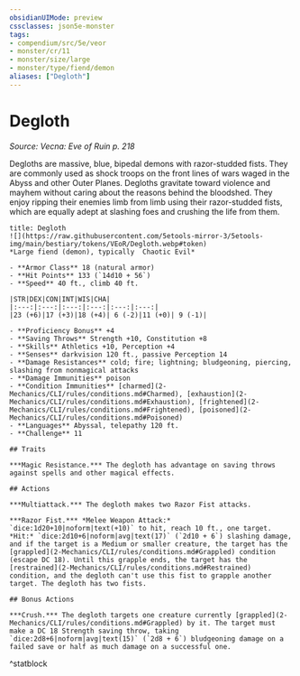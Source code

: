 ```yaml
---
obsidianUIMode: preview
cssclasses: json5e-monster
tags:
- compendium/src/5e/veor
- monster/cr/11
- monster/size/large
- monster/type/fiend/demon
aliases: ["Degloth"]
---
```

# Degloth
*Source: Vecna: Eve of Ruin p. 218*  

Degloths are massive, blue, bipedal demons with razor-studded fists. They are commonly used as shock troops on the front lines of wars waged in the Abyss and other Outer Planes. Degloths gravitate toward violence and mayhem without caring about the reasons behind the bloodshed. They enjoy ripping their enemies limb from limb using their razor-studded fists, which are equally adept at slashing foes and crushing the life from them.

```ad-statblock
title: Degloth
![](https://raw.githubusercontent.com/5etools-mirror-3/5etools-img/main/bestiary/tokens/VEoR/Degloth.webp#token)
*Large fiend (demon), typically  Chaotic Evil*

- **Armor Class** 18 (natural armor)
- **Hit Points** 133 (`14d10 + 56`)
- **Speed** 40 ft., climb 40 ft.

|STR|DEX|CON|INT|WIS|CHA|
|:---:|:---:|:---:|:---:|:---:|:---:|
|23 (+6)|17 (+3)|18 (+4)| 6 (-2)|11 (+0)| 9 (-1)|

- **Proficiency Bonus** +4
- **Saving Throws** Strength +10, Constitution +8
- **Skills** Athletics +10, Perception +4
- **Senses** darkvision 120 ft., passive Perception 14
- **Damage Resistances** cold; fire; lightning; bludgeoning, piercing, slashing from nonmagical attacks
- **Damage Immunities** poison
- **Condition Immunities** [charmed](2-Mechanics/CLI/rules/conditions.md#Charmed), [exhaustion](2-Mechanics/CLI/rules/conditions.md#Exhaustion), [frightened](2-Mechanics/CLI/rules/conditions.md#Frightened), [poisoned](2-Mechanics/CLI/rules/conditions.md#Poisoned)
- **Languages** Abyssal, telepathy 120 ft.
- **Challenge** 11

## Traits

***Magic Resistance.*** The degloth has advantage on saving throws against spells and other magical effects.

## Actions

***Multiattack.*** The degloth makes two Razor Fist attacks.

***Razor Fist.*** *Melee Weapon Attack:* `dice:1d20+10|noform|text(+10)` to hit, reach 10 ft., one target. *Hit:* `dice:2d10+6|noform|avg|text(17)` (`2d10 + 6`) slashing damage, and if the target is a Medium or smaller creature, the target has the [grappled](2-Mechanics/CLI/rules/conditions.md#Grappled) condition (escape DC 18). Until this grapple ends, the target has the [restrained](2-Mechanics/CLI/rules/conditions.md#Restrained) condition, and the degloth can't use this fist to grapple another target. The degloth has two fists.

## Bonus Actions

***Crush.*** The degloth targets one creature currently [grappled](2-Mechanics/CLI/rules/conditions.md#Grappled) by it. The target must make a DC 18 Strength saving throw, taking `dice:2d8+6|noform|avg|text(15)` (`2d8 + 6`) bludgeoning damage on a failed save or half as much damage on a successful one.
```
^statblock